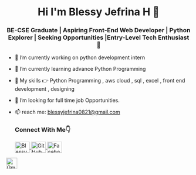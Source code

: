<h1 align="center">  Hi I'm Blessy Jefrina H 👋 </h1>
<h3 align="center"> BE-CSE Graduate | Aspiring Front-End Web Developer | Python Explorer | Seeking Opportunities |Entry-Level Tech Enthusiast 🚀 </h3>


- 🔭 I’m currently working on python development intern

- 🌱 I’m currently learning advance Python Programming 

- 👯 My skills 👉 Python Programming , aws cloud , sql , excel ,  front end development , designing 

- 🤔 I’m looking for full time job Opportunities.

- 📫 reach me: blessyjefrina0821@gmail.com 

  <h3 align="left"> Connect With Me👇</h3>
  <p align="left">
  <a href="https://www.linkedin.com/in/blessyjefrina/" target="blank"><img align="center" src="https://raw.githubusercontent.com/rahuldkjain/github-profile-readme-generator/master/src/images/icons/Social/linked-in-alt.svg" alt="Blessy Jefrina H" height="30" width="40" /> </a>
  <a href="https://github.com/blessy721">
  <img src="https://github.com/favicon.ico" alt="GitHub" width="40" height="30" align="center"> </a>
  <a href="https://www.facebook.com/Jefrina">
  <img src="https://png.pngtree.com/png-vector/20230225/ourmid/pngtree-facebook-social-media-logo-png-image_6618432.png" alt="Facebook" width="40" height="30" align="center"> </a>
 
 <a href="mailto:blessyjefrina0821@gmail.com">
<img src="https://www.liblogo.com/img-logo/gm453f62f-gmail-logo-file-gmail-icon-2020-svg-wikimedia-commons.png" alt="Gmail" width="30" width="40"</a>
</p>





